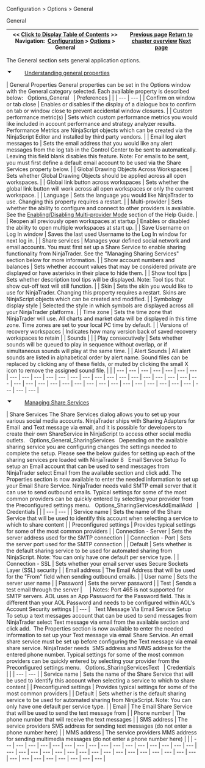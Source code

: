 ﻿


Configuration \> Options \> General






















General







| \<\< [Click to Display Table of Contents](general_section.md) \>\> **Navigation:**     [Configuration](configuration-1.md) \> [Options](options-1.md) \> General | [Previous page](options-1.md) [Return to chapter overview](options-1.md) [Next page](creating_your_own_skin-1.md) |
| --- | --- |














The General section sets general application options.


![tog_minus](tog_minus-1.gif)        [Understanding general properties](javascript:HMToggle('toggle','UnderstandingGeneralProperties','UnderstandingGeneralProperties_ICON'))




| General Properties General properties can be set in the Options window with the General category selected. Each available property is described below:   Options_General     | Preferences |  | | --- | --- | | Confirm on window or tab close | Enables or disables if the display of a dialogue box to confirm on tab or window close to prevent accidental window closures. | | Custom performance metric(s) | Sets which custom performance metrics you would like included in account performance and strategy analyzer results. Performance Metrics are NinjaScript objects which can be created via the NinjaScript Editor and installed by third party vendors. | | Email log alert messages to | Sets the email address that you would like any alert messages from the log tab in the Control Center to be sent to automatically. Leaving this field blank disables this feature. Note: For emails to be sent, you must first define a default email account to be used via the Share Services property below. | | Global Drawing Objects Across Workspaces | Sets whether Global Drawing Objects should be applied across all open workspaces. | | Global link button across workspaces | Sets whether the global link button will work across all open workspaces or only the current workspace. | | Language | Sets the language you would like NinjaTrader to use. Changing this property requires a restart. | | Multi\-provider | Sets whether the ability to configure and connect to other providers is available. See the [Enabling/Disabling Multi\-provider Mode](enabling_disabling-multi-provi-1.md) section of the Help Guide. | | Reopen all previously open workspaces at startup | Enables or disabled the ability to open multiple workspaces at start up. | | Save Username on Log In window | Saves the last used Username to the Log In window for next log in. | | Share services | Manages your defined social network and email accounts. You must first set up a Share Service to enable sharing functionality from NinjaTrader. See the "Managing Sharing Services" section below for more information. | | Show account numbers and balances | Sets whether account values that may be considered private are displayed or have asterisks in their place to hide them. | | Show tool tips | Sets whether description tool tips will be displayed. Note: Tool tips that show cut\-off text will still function. | | Skin | Sets the skin you would like to use for NinjaTrader. Changing this property requires a restart. Skins are NinjaScript objects which can be created and modified. | | Symbology display style | Selected the style in which symbols are displayed across all your NinjaTrader platforms. | | Time zone | Sets the time zone that NinjaTrader will use. All charts and market data will be displayed in this time zone. Time zones are set to your local PC time by default. | | Versions of recovery workspaces | Indicates how many version back of saved recovery workspaces to retain | | Sounds |  | | Play consecutively | Sets whether sounds will be queued to play in sequence without overlap, or if simultaneous sounds will play at the same time. | | Alert Sounds | All alert sounds are listed in alphabetical order by alert name. Sound files can be replaced by clicking any of these fields, or muted by clicking the small X icon to remove the assigned sound file. | |
| --- | --- | --- | --- | --- | --- | --- | --- | --- | --- | --- | --- | --- | --- | --- | --- | --- | --- | --- | --- | --- | --- | --- | --- | --- | --- | --- | --- | --- | --- | --- | --- | --- | --- | --- | --- | --- | --- | --- | --- | --- |



![tog_minus](tog_minus-1.gif)        [Managing Share Services](javascript:HMToggle('toggle','ManagingShareServices','ManagingShareServices_ICON'))




| Share Services The Share Services dialog allows you to set up your various social media accounts. NinjaTrader ships with Sharing Adapters for Email  and Text message via email, and it is possible for developers to create their own ShareService in NinjaScript to access other social media outlets.   Options_General_SharingServices   Depending on the available sharing service you are configuring changes the settings needed to complete the setup. Please see the below guides for setting up each of the sharing services pre loaded with NinjaTrader 8   Email Service Setup To setup an Email account that can be used to send messages from NinjaTrader select Email from the available section and click add. The Properties section is now available to enter the needed information to set up your Email Share Service. NinjaTrader needs valid SMTP email server that it can use to send outbound emails. Typical settings for some of the most common providers can be quickly entered by selecting your provider from the Preconfigured settings menu.   Options_SharingServicesAddEmailAdd     | Credentials |  | | --- | --- | | Service name | Sets the name of the Share Service that will be used to identify this account when selecting a service to which to share content | | Preconfigured settings | Provides typical settings for some of the most common providers | | Connection \- Server | Sets the server address used for the SMTP connection | | Connection \- Port | Sets the server port used for the SMTP connection | | Default | Sets whether is the default sharing service to be used for automated sharing from NinjaScript. Note: You can only have one default per service type. | | Connection \- SSL | Sets whether your email server uses Secure Sockets Layer (SSL) security | | Email address | The Email Address that will be used for the "From" field when sending outbound emails. | | User name | Sets the server user name | | Password | Sets the server password | | Test | Sends a test email through the server |          | Notes: Port 465 is not supported for SMTP servers. AOL uses an App Password for the Password field. This is different than your AOL Password and needs to be configured within AOL's Account Security settings | | --- |      Text Message Via Email Service Setup To setup a text messages account that can be used to send messages from NinjaTrader select Text message via email from the available section and click add.  The Properties section is now available to enter the needed information to set up your Text message via email Share Service. An email share service must be set up before configuring the Text message via email share service. NinjaTrader needs  SMS address and MMS address for the entered phone number. Typical settings for some of the most common providers can be quickly entered by selecting your provider from the Preconfigured settings menu.   Options_SharingServicesText     | Credentials |  | | --- | --- | | Service name | Sets the name of the Share Service that will be used to identify this account when selecting a service to which to share content | | Preconfigured settings | Provides typical settings for some of the most common providers | | Default | Sets whether is the default sharing service to be used for automated sharing from NinjaScript. Note: You can only have one default per service type. | | Email | The Email Share Service that will be used to send the text message from | | Phone number | The phone number that will receive the text messages | | SMS address | The service providers SMS address for sending text messages (do not enter a phone number here) | | MMS address | The service providers MMS address for sending multimedia messages (do not enter a phone number here) | |
| --- | --- | --- | --- | --- | --- | --- | --- | --- | --- | --- | --- | --- | --- | --- | --- | --- | --- | --- | --- | --- | --- | --- | --- | --- | --- | --- | --- | --- | --- | --- | --- | --- | --- | --- | --- | --- | --- | --- | --- |










